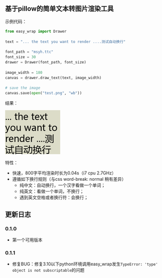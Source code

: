 ## 基于pillow的简单文本转图片渲染工具

示例代码：

```py
from easy_wrap import Drawer

text = "... the text you want to render ....测试自动换行"

font_path = "msyh.ttc"
font_size = 30
drawer = Drawer(font_path, font_size)

image_width = 180
canvas = drawer.draw_text(text, image_width)

# save the image
canvas.save(open("test.png", "wb")) 
```

结果：

![图片](./test.png)

特性：

- 快速，800字平均渲染时长为0.04s（i7 cpu 2.7GHz）
- 遵循如下换行规则（与css word-break: normal 稍有差异）
  - 纯中文：自动换行，一个汉字看做一个单词；
  - 纯英文：看做一个单词，不换行；
  - 遇到英文空格或者换行符：会换行；

## 更新日志

### 0.1.0

- 第一个可用版本

### 0.1.1

- 修复BUG：修复3.10以下python环境调用easy_wrap发生`TypeError: 'type' object is not subscriptable`的问题
